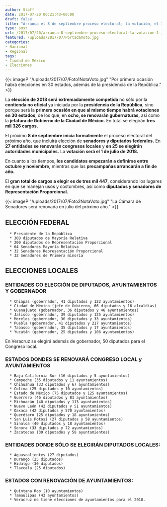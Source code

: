 ```yaml
---
author: Staff
date: 2017-07-20 06:21:43+00:00
draft: false
title: "Arranca el 8 de septiembre proceso electoral; la votación, el 1 de julio de 2018"
type: post
url: /2017/07/20/arranca-8-septiembre-proceso-electoral-la-votacion-1-julio-2018/
featured: /uploads/2017/07/PortadaVoto.jpg
categories:
- Nacional
- Regional
tags:
- Ciudad de México
- Elecciones
---
```


{{< imageP "/uploads/2017/07/Foto1NotaVoto.jpg" "Por primera ocasión habrá elecciones en 30 estados, además de la presidencia de la República." >}}

La **elección de 2018 será extremadamente competida** no sólo por la **contienda no oficial** ya iniciada por la **presidencia de la República,** sino porque será la **primera ocasión en que al mismo tiempo habrá votaciones en 30 estados**, de los que, en **ocho, se renovarán gubernaturas,** así como la **jefatura de Gobierno de la Ciudad de México.** En total se elegirán **tres mil 326 cargos.**

El próximo **8 de septiembre inicia formalmente** el proceso electoral del próximo año, que incluirá elección de **senadores y diputados federales.** En **27 entidades se renovarán congresos locales** y **en 25 se elegirán autoridades municipales.** La **votación será el 1 de julio de 2018.**

En cuanto a los tiempos, **los candidatos empezarán a definirse entre octubre y noviembre,** mientras que las **precampañas arrancarán a fin de año.**

El **gran total de cargos a elegir es de tres mil 447**, considerando los lugares en que se manejan usos y costumbres, así como **diputados y senadores de Representación Proporcional.**

{{< imageP "/uploads/2017/07/Foto2NotaVoto.jpg" "La Cámara de Senadores será renovada en julio del próximo año." >}}


## ELECCIÓN FEDERAL





 	  * Presidente de la República
 	  * 300 diputados de Mayoría Relativa
 	  * 200 diputados de Representación Proporcional
 	  * 64 Senadores Mayoría Relativa
 	  * 32 Senadores Representación Proporcional
 	  * 32 Senadores de Primera minoría



## ELECCIONES LOCALES




### ENTIDADES CO ELECCIÓN DE DIPUTADOS, AYUNTAMIENTOS Y GOBERNADOR





 	  * Chiapas (gobernador, 41 diputados y 122 ayuntamientos)
 	  * Ciudad de México (jefe de Gobierno, 66 diputados y 16 alcaldías)
 	  * Guanajuato (gobernador, 36 diputados y 46 ayuntamientos)
 	  * Jalisco (gobernador, 39 diputados y 125 ayuntamientos)
 	  * Morelos (gobernador, 30 diputados y 33 ayuntamientos)
 	  * Puebla (gobernador, 41 diputados y 217 ayuntamientos)
 	  * Tabasco (gobernador, 35 diputados y 17 ayuntamientos)
 	  * Yucatán (gobernador, 25 diputados y 106 ayuntamientos)

En Veracruz se elegirá además de gobernador, 50 diputados para el Congreso local.


### ESTADOS DONDES SE RENOVARÁ CONGRESO LOCAL y AYUNTAMIENTOS





 	  * Baja California Sur (16 diputados y 5 ayuntamientos)
 	  * Campeche (35 diputados y 11 ayuntamientos)
 	  * Chihuahua (33 diputados y 67 ayuntamientos)
 	  * Colima (25 diputados y 10 ayuntamientos)
 	  * Estado de México (75 diputados y 125 ayuntamientos)
 	  * Guerrero (46 diputados y 81 ayuntamientos)
 	  * Michoacán (40 diputados y 113 ayuntamientos)
 	  * Nuevo León (42 diputados y 51 ayuntamientos)
 	  * Oaxaca (42 diputados y 570 ayuntamientos)
 	  * Querétaro (25 diputados y 18 ayuntamientos)
 	  * San Luis Potosí (27 diputados y 58 ayuntamientos)
 	  * Sinaloa (40 diputados y 18 ayuntamientos)
 	  * Sonora (33 diputados y 72 ayuntamientos)
 	  * Zacatecas (30 diputados y 58 ayuntamientos)



### ENTIDADES DONDE SÓLO SE ELEGIRÁN DIPUTADOS LOCALES:





 	  * Aguascalientes (27 diputados)
 	  * Durango (25 diputados)
 	  * Hidalgo (30 diputados)
 	  * Tlaxcala (25 diputados)



### ESTADOS CON RENOVACIÓN DE AYUNTAMIENTOS:





 	  * Quintana Roo (10 ayuntamientos)
 	  * Tamaulipas (43 ayuntamientos)
 	  * Veracruz no tiene elecciones de ayuntamientos para el 2018.
		
